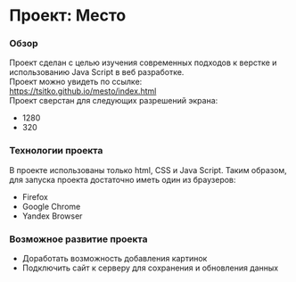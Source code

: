 # Проект: Место

### Обзор
Проект сделан с целью изучения современных подходов к верстке и использованию Java Script в веб разработке.  
Проект можно увидеть по ссылке: https://tsitko.github.io/mesto/index.html  
Проект сверстан для следующих разрешений экрана:  
* 1280
* 320

### Технологии проекта
В проекте использованы только html, CSS и Java Script. Таким образом, для запуска проекта достаточно иметь один из браузеров:
* Firefox
* Google Chrome
* Yandex Browser


### Возможное развитие проекта
* Доработать возможность добавления картинок
* Подключить сайт к серверу для сохранения и обновления данных
